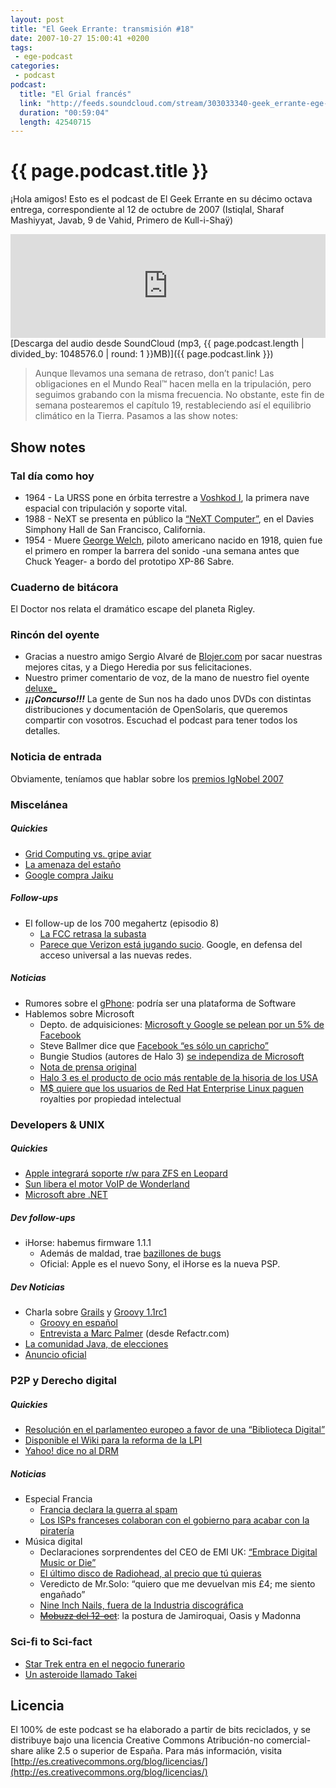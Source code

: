 ```yaml
---
layout: post
title: "El Geek Errante: transmisión #18"
date: 2007-10-27 15:00:41 +0200
tags:
 - ege-podcast
categories:
 - podcast
podcast:
  title: "El Grial francés"
  link: "http://feeds.soundcloud.com/stream/303033340-geek_errante-ege-podcast-ep18.mp3"
  duration: "00:59:04"
  length: 42540715
---
```


# {{ page.podcast.title }}
¡Hola amigos! Esto es el podcast de El Geek Errante en su décimo octava entrega, correspondiente al 12 de octubre de 2007 (Istiqlal, Sharaf Mashiyyat, Javab, 9 de Vahid, Primero de Kull-i-Shaÿ)

<iframe width="100%" height="166" scrolling="no" frameborder="no" src="https://w.soundcloud.com/player/?url=https%3A//api.soundcloud.com/tracks/303033340&amp;color=ff5500&amp;auto_play=false&amp;hide_related=false&amp;show_comments=true&amp;show_user=true&amp;show_reposts=false"></iframe>
[Descarga del audio desde SoundCloud (mp3, {{ page.podcast.length | divided_by: 1048576.0 | round: 1 }}MB)]({{ page.podcast.link }})

> Aunque llevamos una semana de retraso, don’t panic! Las obligaciones en el Mundo Real™ hacen mella en la tripulación, pero seguimos grabando con la misma frecuencia. No obstante, este fin de semana postearemos el capítulo 19, restableciendo así el equilibrio climático en la Tierra. Pasamos a las show notes:

## Show notes

### Tal día como hoy
- 1964 - La URSS pone en órbita terrestre a [Voshkod I](http://www.astronautix.com/v/voskhod1.html), la primera nave espacial con tripulación y soporte vital.
- 1988 - NeXT se presenta en público la [“NeXT Computer”](http://simson.net/ref/NeXT/), en el Davies Simphony Hall de San Francisco, California.
- 1954 - Muere [George Welch](https://en.wikipedia.org/wiki/George_Welch_(pilot)), piloto americano nacido en 1918, quien fue el primero en romper la barrera del sonido -una semana antes que Chuck Yeager- a bordo del prototipo XP-86 Sabre.

### Cuaderno de bitácora
El Doctor nos relata el dramático escape del planeta Rigley.

### Rincón del oyente
- Gracias a nuestro amigo Sergio Alvaré de [Blojer.com](http://web.archive.org/web/20071111014534/http://www.blojer.com/) por sacar nuestras mejores citas, y a Diego Heredia por sus felicitaciones.
- Nuestro primer comentario de voz, de la mano de nuestro fiel oyente [deluxe\_](http://web.archive.org/web/20071113140929/http://www.pocosmhz.org/?)
- ***¡¡¡Concurso!!!*** La gente de Sun nos ha dado unos DVDs con distintas distribuciones y documentación de OpenSolaris, que queremos compartir con vosotros. Escuchad el podcast para tener todos los detalles.

### Noticia de entrada
Obviamente, teníamos que hablar sobre los [premios IgNobel 2007](http://www.ignobel.com/ig/2007/2007-details.html)

### Miscelánea

##### Quickies
- [Grid Computing vs. gripe aviar](http://web.archive.org/web/20071012012942/http://blogs.sun.com/HPC/entry/grid_computing_speeds_race_against)
- [La amenaza del estaño](http://www.militaryaerospace.com/articles/2006/12/user-group-warns-of-tin-whisker-threat-in-high-reliability-applications-from-pure-tin-electroplating.html)
- [Google compra Jaiku](http://web.archive.org/web/20071025001807/http://news.yahoo.com/s/nm/20071009/wr_nm/google_jaiku_dc)

##### Follow-ups
- El follow-up de los 700 megahertz (episodio 8)
    - [La FCC retrasa la subasta](https://www.engadget.com/2007/10/09/fcc-delays-700mhz-spectrum-auction-by-8-days-finalizes-bidding/)
    - [Parece que Verizon está jugando sucio](http://arstechnica.com/tech-policy/2007/10/google-attacks-verizons-attempt-to-water-down-700mhz-open-access-rules/). Google, en defensa del acceso universal a las nuevas redes.

##### Noticias
- Rumores sobre el [gPhone](http://www.nytimes.com/2007/10/08/business/media/08googlephone.html): podría ser una plataforma de Software
- Hablemos sobre Microsoft
    - Depto. de adquisiciones: [Microsoft y Google se pelean por un 5% de Facebook](http://www.wsj.com/articles/SB119323518308669856)
    - Steve Ballmer dice que [Facebook “es sólo un capricho”](http://web.archive.org/web/20071111193429/http://www.aliadodigital.com/?p=146)
    - Bungie Studios (autores de Halo 3) [se independiza de Microsoft](http://www.marketwatch.com/story/microsoft-to-make-halo-3-developer-bungie-independent?siteid=rss_wsj_hpp)
    - [Nota de prensa original](http://halo.bungie.net/news/content.aspx?type=news&cid=12835)
    - [Halo 3 es el producto de ocio más rentable de la hisoria de los USA](http://web.archive.org/web/20071029002116/http://www.yugatech.com/blog/pc-gaming/halo-3-breaks-box-office-records/)
    - [M$ quiere que los usuarios de Red Hat Enterprise Linux paguen](http://web.archive.org/web/20071016220343/http://news.yahoo.com/s/cmp/20071010/tc_cmp/202400435) royalties por propiedad intelectual

### Developers & UNIX

##### Quickies
- [Apple integrará soporte r/w para ZFS en Leopard](https://apple.slashdot.org/story/07/10/05/1340224/zfs-set-to-eventually-play-larger-role-in-osx)
- [Sun libera el motor VoIP de Wonderland](http://www.javahispano.org/antiguo_javahispano_org/2007/10/8/liberado-el-impresionante-software-de-voip-de-wonderland.html)
- [Microsoft abre .NET](http://web.archive.org/web/20071103150828/http://www.whurley.com/blog/2007/10/opennet-microso.html)

##### Dev follow-ups
- iHorse: habemus firmware 1.1.1
    - Además de maldad, trae [bazillones de bugs](http://web.archive.org/web/20071026020651/http://www.us-cert.gov/cas/bulletins/SB07-274.html#high)
    - Oficial: Apple es el nuevo Sony, el iHorse es la nueva PSP.

##### Dev Noticias
- Charla sobre [Grails](https://grails.org/) y [Groovy 1.1rc1](http://web.archive.org/web/20071107174940/http://groovy.codehaus.org/)
    - [Groovy en español](http://web.archive.org/web/20071107084716/http://groovy.org.es/home/index)
    - [Entrevista a Marc Palmer](http://web.archive.org/web/20071027053122/http://groovy.org.es/home/story/117) (desde Refactr.com)
- [La comunidad Java, de elecciones](http://www.artima.com/forums/flat.jsp?forum=276&thread=216513)
- [Anuncio oficial](http://web.archive.org/web/20071111063407/http://jcp.org/en/whatsnew/elections)

### P2P y Derecho digital

##### Quickies
- [Resolución en el parlamenteo europeo a favor de una “Biblioteca Digital”](http://www.europarl.europa.eu/sides/getDoc.do?pubRef=-//EP//TEXT%20TA%20P6-TA-2007-0416%200%20DOC%20XML%20V0//EN)
- [Disponible el Wiki para la reforma de la LPI](http://www.derechoynormas.com/2007/10/disponibel-el-wiki-para-la-reforma-de.html)
- [Yahoo! dice no al DRM](https://www.enriquedans.com/2007/10/en-yahoo-no-habra-mas-drm.html)

##### Noticias
- Especial Francia
    - [Francia declara la guerra al spam](http://www.pcworld.com/article/138120/article.html)
    - [Los ISPs franceses colaboran con el gobierno para acabar con la piratería](http://web.archive.org/web/20071030133059/http://www.01net.com/editorial/360819/les-fournisseurs-d-acces-favorables-aux-radars-anti-pirates/)
- Música digital
    - Declaraciones sorprendentes del CEO de EMI UK: [“Embrace Digital Music or Die”](https://news.slashdot.org/story/07/10/07/1657221/new-head-of-emi-says-embrace-digital-music-or-die)
    - [El último disco de Radiohead, al precio que tú quieras](http://boingboing.net/2007/09/30/radiohead-lets-fans.html)
    - Veredicto de Mr.Solo: “quiero que me devuelvan mis £4; me siento engañado”
    - [Nine Inch Nails, fuera de la Industria discográfica](https://techcrunch.com/2007/10/08/nine-inch-nails-help-seal-record-industrys-coffin/)
    - ~~[Mobuzz del 12-oct]()~~: la postura de Jamiroquai, Oasis y Madonna

### Sci-fi to Sci-fact
- [Star Trek entra en el negocio funerario](http://web.archive.org/web/20071111185623/http://www.syfyportal.com/news424160.html)
- [Un asteroide llamado Takei](http://web.archive.org/web/20071011051933/http://news.yahoo.com/s/ap/20071002/ap_on_sc/takei_asteroid)

## Licencia
El 100% de este podcast se ha elaborado a partir de bits reciclados, y se distribuye bajo una licencia Creative Commons Atribución-no comercial-share alike 2.5 o superior de España. Para más información, visita [http://es.creativecommons.org/blog/licencias/](http://es.creativecommons.org/blog/licencias/)

